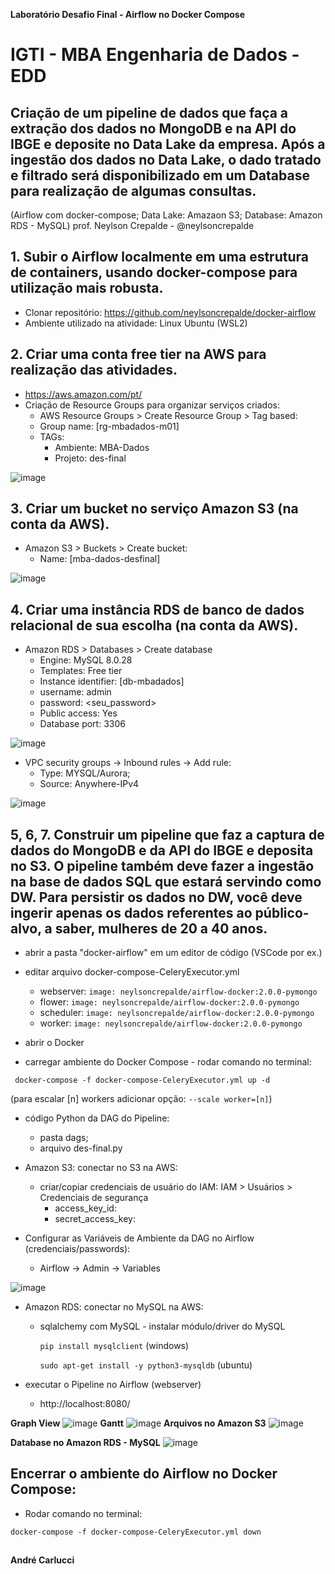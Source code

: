 **Laboratório Desafio Final - Airflow no Docker Compose**
# IGTI - MBA Engenharia de Dados - EDD
## Criação de um pipeline de dados que faça a extração dos dados no MongoDB e na API do IBGE e deposite no Data Lake da empresa. Após a ingestão dos dados no Data Lake, o dado tratado e filtrado será disponibilizado em um Database para realização de algumas consultas.
(Airflow com docker-compose; Data Lake: Amazaon S3; Database: Amazon RDS - MySQL)
prof. Neylson Crepalde - @neylsoncrepalde

## 1. Subir o Airflow localmente em uma estrutura de containers, usando docker-compose para utilização mais robusta.
- Clonar repositório: https://github.com/neylsoncrepalde/docker-airflow
- Ambiente utilizado na atividade: Linux Ubuntu (WSL2)

## 2. Criar uma conta free tier na AWS para realização das atividades.
- https://aws.amazon.com/pt/
- Criação de Resource Groups para organizar serviços criados:
  - AWS Resource Groups > Create Resource Group > Tag based:
  - Group name: [rg-mbadados-m01]
  - TAGs:
    - Ambiente: MBA-Dados
    - Projeto: des-final

![image](https://user-images.githubusercontent.com/101406714/193049260-d736ffcc-1652-4a65-a86a-1e1e6e9df52b.png)

## 3. Criar um bucket no serviço Amazon S3 (na conta da AWS).
- Amazon S3 > Buckets > Create bucket:
  - Name: [mba-dados-desfinal]
  
![image](https://user-images.githubusercontent.com/101406714/193050935-1038d322-8b73-44d6-ad9e-1965b3663090.png)

## 4. Criar uma instância RDS de banco de dados relacional de sua escolha (na conta da AWS).
- Amazon RDS > Databases > Create database
  - Engine: MySQL 8.0.28
  - Templates: Free tier
  - Instance identifier: [db-mbadados]
  - username: admin
  - password: <seu_password>
  - Public access: Yes
  - Database port: 3306

![image](https://user-images.githubusercontent.com/101406714/193056691-904e684e-4163-4f06-b41e-a12878758780.png)

- VPC security groups -> Inbound rules -> Add rule:
  - Type: MYSQL/Aurora;
  - Source: Anywhere-IPv4

![image](https://user-images.githubusercontent.com/101406714/193057977-02ff2a0b-9e54-4824-87cc-c6ae13905286.png)

## 5, 6, 7. Construir um pipeline que faz a captura de dados do MongoDB e da API do IBGE e deposita no S3. O pipeline também deve fazer a ingestão na base de dados SQL que estará servindo como DW. Para persistir os dados no DW, você deve ingerir apenas os dados referentes ao público-alvo, a saber, mulheres de 20 a 40 anos.

- abrir a pasta "docker-airflow" em um editor de código (VSCode por ex.)

- editar arquivo docker-compose-CeleryExecutor.yml
  - webserver:
`image: neylsoncrepalde/airflow-docker:2.0.0-pymongo`
  - flower:
`image: neylsoncrepalde/airflow-docker:2.0.0-pymongo`
  - scheduler:
`image: neylsoncrepalde/airflow-docker:2.0.0-pymongo`
  - worker:
`image: neylsoncrepalde/airflow-docker:2.0.0-pymongo`

- abrir o Docker
- carregar ambiente do Docker Compose - rodar comando no terminal:
```
 docker-compose -f docker-compose-CeleryExecutor.yml up -d
```
(para escalar [n] workers adicionar opção: `--scale worker=[n]`)

- código Python da DAG do Pipeline:
  - pasta dags;
  - arquivo des-final.py

- Amazon S3: conectar no S3 na AWS:
  - criar/copiar credenciais de usuário do IAM: IAM > Usuários > Credenciais de segurança
    - access_key_id: <copiar>
    - secret_access_key: <copiar>

- Configurar as Variáveis de Ambiente da DAG no Airflow (credenciais/passwords):
  - Airflow -> Admin -> Variables

![image](https://user-images.githubusercontent.com/101406714/193074397-3e2ca450-0651-43fc-b181-96aee689d783.png)

- Amazon RDS: conectar no MySQL na AWS:
  - sqlalchemy com MySQL - instalar módulo/driver do MySQL

    `pip install mysqlclient` (windows)
    
    `sudo apt-get install -y python3-mysqldb` (ubuntu)

- executar o Pipeline no Airflow (webserver)
  - http://localhost:8080/

**Graph View**
![image](https://user-images.githubusercontent.com/101406714/193076186-08ce3509-ee97-4c3f-8050-6af3480460ea.png)
**Gantt**
![image](https://user-images.githubusercontent.com/101406714/193076739-0d094528-5b1a-4f96-a020-a0ea5bab730a.png)
**Arquivos no Amazon S3**
![image](https://user-images.githubusercontent.com/101406714/193077662-af60d9ca-a454-4114-90f0-f6e33ca9a8cf.png)

**Database no Amazon RDS - MySQL**
![image](https://user-images.githubusercontent.com/101406714/193079564-f8ae01c2-ae67-42a9-8539-a185c38d32f4.png)

## Encerrar o ambiente do Airflow no Docker Compose:
- Rodar comando no terminal:
```
docker-compose -f docker-compose-CeleryExecutor.yml down
```

##
**André Carlucci**
